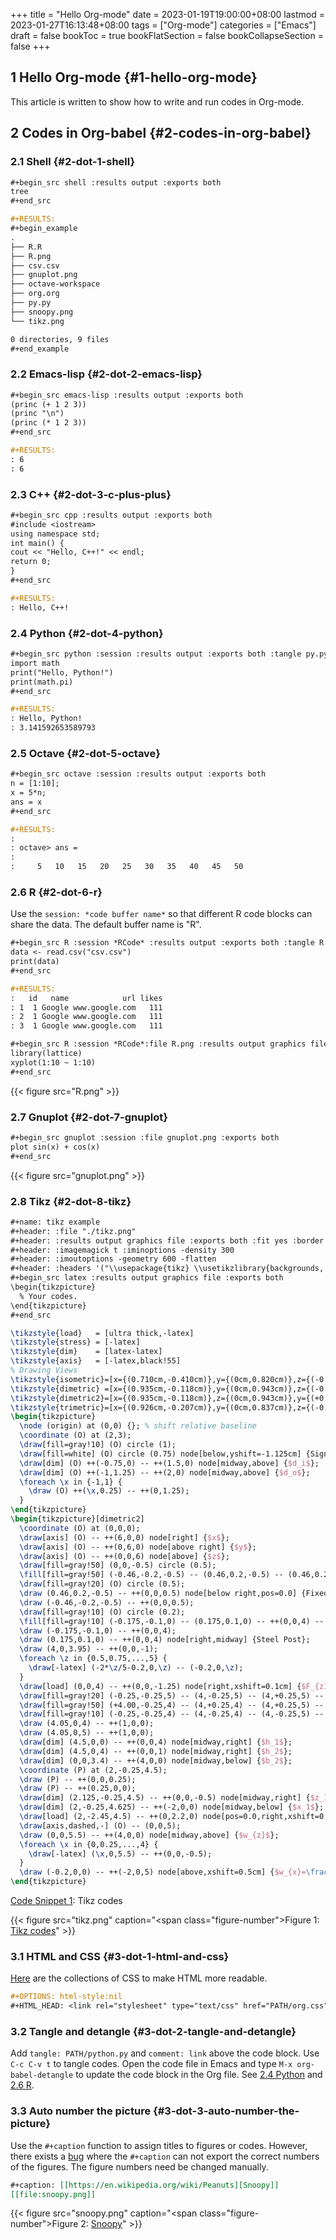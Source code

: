 +++
title = "Hello Org-mode"
date = 2023-01-19T19:00:00+08:00
lastmod = 2023-01-27T16:13:48+08:00
tags = ["Org-mode"]
categories = ["Emacs"]
draft = false
bookToc = true
bookFlatSection = false
bookCollapseSection = false
+++

## 1 Hello Org-mode {#1-hello-org-mode}

This article is written to show how to write and run codes in Org-mode.


## 2 Codes in Org-babel {#2-codes-in-org-babel}


### 2.1 Shell {#2-dot-1-shell}

```org
#+begin_src shell :results output :exports both
tree
#+end_src
```

```org
#+RESULTS:
#+begin_example
.
├── R.R
├── R.png
├── csv.csv
├── gnuplot.png
├── octave-workspace
├── org.org
├── py.py
├── snoopy.png
└── tikz.png

0 directories, 9 files
#+end_example
```


### 2.2 Emacs-lisp {#2-dot-2-emacs-lisp}

```org
#+begin_src emacs-lisp :results output :exports both
(princ (+ 1 2 3))
(princ "\n")
(princ (* 1 2 3))
#+end_src
```

```org
#+RESULTS:
: 6
: 6
```


### 2.3 C++ {#2-dot-3-c-plus-plus}

```org
#+begin_src cpp :results output :exports both
#include <iostream>
using namespace std;
int main() {
cout << "Hello, C++!" << endl;
return 0;
}
#+end_src
```

```org
#+RESULTS:
: Hello, C++!
```


### 2.4 Python {#2-dot-4-python}

```org
#+begin_src python :session :results output :exports both :tangle py.py :comments link
import math
print("Hello, Python!")
print(math.pi)
#+end_src
```

```org
#+RESULTS:
: Hello, Python!
: 3.141592653589793
```


### 2.5 Octave {#2-dot-5-octave}

```org
#+begin_src octave :session :results output :exports both
n = [1:10];
x = 5*n;
ans = x
#+end_src
```

```org
#+RESULTS:
:
: octave> ans =
:
:     5   10   15   20   25   30   35   40   45   50
```


### 2.6 R {#2-dot-6-r}

Use the `session: *code buffer name*` so that different R code blocks can share the data. The default buffer name is "R".

```org
#+begin_src R :session *RCode* :results output :exports both :tangle R.R :comments link
data <- read.csv("csv.csv")
print(data)
#+end_src
```

```org
#+RESULTS:
:   id   name            url likes
: 1  1 Google www.google.com   111
: 2  1 Google www.google.com   111
: 3  1 Google www.google.com   111
```

```org
#+begin_src R :session *RCode*:file R.png :results output graphics file :exports both :tangle R.R :comments link
library(lattice)
xyplot(1:10 ~ 1:10)
#+end_src
```

{{< figure src="R.png" >}}


### 2.7 Gnuplot {#2-dot-7-gnuplot}

```org
#+begin_src gnuplot :session :file gnuplot.png :exports both
plot sin(x) + cos(x)
#+end_src
```

{{< figure src="gnuplot.png" >}}


### 2.8 Tikz {#2-dot-8-tikz}

```org
#+name: tikz example
#+header: :file "./tikz.png"
#+header: :results output graphics file :exports both :fit yes :border 0cm
#+header: :imagemagick t :iminoptions -density 300
#+header: :imoutoptions -geometry 600 -flatten
#+header: :headers '("\\usepackage{tikz} \\usetikzlibrary{backgrounds, quotes, angles, intersections, calc}")
#+begin_src latex :results output graphics file :exports both
\begin{tikzpicture}
  % Your codes.
\end{tikzpicture}
#+end_src
```

<a id="code-snippet--tikz example"></a>
```latex
\tikzstyle{load}   = [ultra thick,-latex]
\tikzstyle{stress} = [-latex]
\tikzstyle{dim}    = [latex-latex]
\tikzstyle{axis}   = [-latex,black!55]
% Drawing Views
\tikzstyle{isometric}=[x={(0.710cm,-0.410cm)},y={(0cm,0.820cm)},z={(-0.710cm,-0.410cm)}]
\tikzstyle{dimetric} =[x={(0.935cm,-0.118cm)},y={(0cm,0.943cm)},z={(-0.354cm,-0.312cm)}]
\tikzstyle{dimetric2}=[x={(0.935cm,-0.118cm)},z={(0cm,0.943cm)},y={(+0.354cm,+0.312cm)}]
\tikzstyle{trimetric}=[x={(0.926cm,-0.207cm)},y={(0cm,0.837cm)},z={(-0.378cm,-0.507cm)}]
\begin{tikzpicture}
  \node (origin) at (0,0) {}; % shift relative baseline
  \coordinate (O) at (2,3);
  \draw[fill=gray!10] (O) circle (1);
  \draw[fill=white] (O) circle (0.75) node[below,yshift=-1.125cm] {Signpost Cross Section};
  \draw[dim] (O) ++(-0.75,0) -- ++(1.5,0) node[midway,above] {$d_i$};
  \draw[dim] (O) ++(-1,1.25) -- ++(2,0) node[midway,above] {$d_o$};
  \foreach \x in {-1,1} {
    \draw (O) ++(\x,0.25) -- ++(0,1.25);
  }
\end{tikzpicture}
\begin{tikzpicture}[dimetric2]
  \coordinate (O) at (0,0,0);
  \draw[axis] (O) -- ++(6,0,0) node[right] {$x$};
  \draw[axis] (O) -- ++(0,6,0) node[above right] {$y$};
  \draw[axis] (O) -- ++(0,0,6) node[above] {$z$};
  \draw[fill=gray!50] (0,0,-0.5) circle (0.5);
  \fill[fill=gray!50] (-0.46,-0.2,-0.5) -- (0.46,0.2,-0.5) -- (0.46,0.2,0) -- (-0.46,-0.2,0) -- cycle;
  \draw[fill=gray!20] (O) circle (0.5);
  \draw (0.46,0.2,-0.5) -- ++(0,0,0.5) node[below right,pos=0.0] {Fixed Support};
  \draw (-0.46,-0.2,-0.5) -- ++(0,0,0.5);
  \draw[fill=gray!10] (O) circle (0.2);
  \fill[fill=gray!10] (-0.175,-0.1,0) -- (0.175,0.1,0) -- ++(0,0,4) -- (-0.175,-0.1,4) -- cycle;
  \draw (-0.175,-0.1,0) -- ++(0,0,4);
  \draw (0.175,0.1,0) -- ++(0,0,4) node[right,midway] {Steel Post};
  \draw (4,0,3.95) -- ++(0,0,-1);
  \foreach \z in {0.5,0.75,...,5} {
    \draw[-latex] (-2*\z/5-0.2,0,\z) -- (-0.2,0,\z);
  }
  \draw[load] (0,0,4) -- ++(0,0,-1.25) node[right,xshift=0.1cm] {$F_{z1}$};
  \draw[fill=gray!20] (-0.25,-0.25,5) -- (4,-0.25,5) -- (4,+0.25,5) -- (-0.25,+0.25,5) -- cycle;
  \draw[fill=gray!50] (+4.00,-0.25,4) -- (4,+0.25,4) -- (4,+0.25,5) -- (+4.00,-0.25,5) -- cycle;
  \draw[fill=gray!10] (-0.25,-0.25,4) -- (4,-0.25,4) -- (4,-0.25,5) -- (-0.25,-0.25,5) -- cycle;
  \draw (4.05,0,4) -- ++(1,0,0);
  \draw (4.05,0,5) -- ++(1,0,0);
  \draw[dim] (4.5,0,0) -- ++(0,0,4) node[midway,right] {$h_1$};
  \draw[dim] (4.5,0,4) -- ++(0,0,1) node[midway,right] {$h_2$};
  \draw[dim] (0,0,3.4) -- ++(4,0,0) node[midway,below] {$b_2$};
  \coordinate (P) at (2,-0.25,4.5);
  \draw (P) -- ++(0,0,0.25);
  \draw (P) -- ++(0.25,0,0);
  \draw[dim] (2.125,-0.25,4.5) -- ++(0,0,-0.5) node[midway,right] {$z_1$};
  \draw[dim] (2,-0.25,4.625) -- ++(-2,0,0) node[midway,below] {$x_1$};
  \draw[load] (2,-2.45,4.5) -- ++(0,2.2,0) node[pos=0.0,right,xshift=0.08cm] {$F_{y1}$};
  \draw[axis,dashed,-] (O) -- (0,0,5);
  \draw (0,0,5.5) -- ++(4,0,0) node[midway,above] {$w_{z}$};
  \foreach \x in {0,0.25,...,4} {
    \draw[-latex] (\x,0,5.5) -- ++(0,0,-0.5);
  }
  \draw (-0.2,0,0) -- ++(-2,0,5) node[above,xshift=0.5cm] {$w_{x}=\frac{z}{h_1+h_2} w_0$};
\end{tikzpicture}
```
<div class="src-block-caption">
  <span class="src-block-number"><a href="#code-snippet--tikz example">Code Snippet 1</a>:</span>
  Tikz codes
</div>

{{< figure src="tikz.png" caption="<span class=\"figure-number\">Figure 1: </span>[Tikz codes](https://texample.net/tikz/examples/signpost/)" >}}


### 3.1 HTML and CSS {#3-dot-1-html-and-css}

[Here](https://olmon.gitlab.io/org-themes/) are the collections of CSS to make HTML more readable.

```org
#+OPTIONS: html-style:nil
#+HTML_HEAD: <link rel="stylesheet" type="text/css" href="PATH/org.css"/>
```


### 3.2 Tangle and detangle {#3-dot-2-tangle-and-detangle}

Add `tangle: PATH/python.py` and `comment: link` above the code block.
Use `C-c C-v t` to tangle codes.
Open the code file in Emacs and type `M-x org-babel-detangle` to update the code block in the Org file.
See [2.4 Python](#2-dot-4-python) and [2.6 R](#2-dot-6-r).


### 3.3 Auto number the picture {#3-dot-3-auto-number-the-picture}

Use the `#+caption` function to assign titles to figures or codes.
However, there exists a [bug](https://github.com/kaushalmodi/ox-hugo/issues/686) where the `#+caption` can not export the correct numbers of the figures. The figure numbers need be changed manually.

```org
#+caption: [[https://en.wikipedia.org/wiki/Peanuts][Snoopy]]
[[file:snoopy.png]]
```

{{< figure src="snoopy.png" caption="<span class=\"figure-number\">Figure 2: </span>[Snoopy](https://en.wikipedia.org/wiki/Peanuts)" >}}
